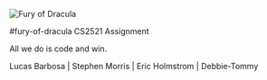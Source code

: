 ![Fury of Dracula](https://www.cse.unsw.edu.au/~cs2521/20T2/ass/ass2/Pics/drac.png)

#fury-of-dracula
CS2521 Assignment 

All we do is code and win.

Lucas Barbosa | Stephen Morris | Eric Holmstrom | Debbie-Tommy
